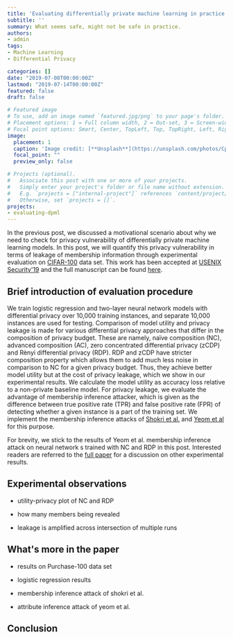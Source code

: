```yaml
---
title: 'Evaluating differentially private machine learning in practice'
subtitle: ''
summary: What seems safe, might not be safe in practice.
authors:
- admin
tags:
- Machine Learning
- Differential Privacy

categories: []
date: "2019-07-08T00:00:00Z"
lastmod: "2019-07-14T00:00:00Z"
featured: false
draft: false

# Featured image
# To use, add an image named `featured.jpg/png` to your page's folder.
# Placement options: 1 = Full column width, 2 = Out-set, 3 = Screen-width
# Focal point options: Smart, Center, TopLeft, Top, TopRight, Left, Right, BottomLeft, Bottom, BottomRight
image:
  placement: 1
  caption: 'Image credit: [**Unsplash**](https://unsplash.com/photos/CpkOjOcXdUY)'
  focal_point: ""
  preview_only: false

# Projects (optional).
#   Associate this post with one or more of your projects.
#   Simply enter your project's folder or file name without extension.
#   E.g. `projects = ["internal-project"]` references `content/project/deep-learning/index.md`.
#   Otherwise, set `projects = []`.
projects:
- evaluating-dpml
---
```



In the previous post, we discussed a motivational scenario about why we need to check for privacy vulnerability of differentially private machine learning models. In this post, we will quantify this privacy vulnerability in terms of leakage of membership information through experimental evaluation on [CIFAR-100](https://www.cs.toronto.edu/~kriz/cifar.html) data set. This work has been accepted at [USENIX Security'19](https://www.usenix.org/conference/usenixsecurity19) and the full manuscript can be found [here](https://www.cs.virginia.edu/~evans/pubs/usenix2019/evaluatingdp.pdf).


## Brief introduction of evaluation procedure
We train logistic regression and two-layer neural network models with differential privacy over 10,000 training instances, and separate 10,000 instances are used for testing.  Comparison of model utility and privacy leakage is made for various differential privacy approaches that differ in the composition of privacy budget. These are namely, na&#x00EF;ve composition (NC), advanced composition (AC), zero concentrated differential privacy (zCDP) and R&#x00E8;nyi differential privacy (RDP). RDP and zCDP have stricter composition property which allows them to add much less noise in comparison to NC for a given privacy budget. Thus, they achieve better model utility but at the cost of privacy leakage, which we show in our experimental results. We calculate the model utility as accuracy loss relative to a non-private baseline model. For privacy leakage, we evaluate the advantage of membership inference attacker, which is given as the difference between true positive rate (TPR) and false positive rate (FPR) of detecting whether a given instance is a part of the training set. We implement the membership inference attacks of [Shokri et al.](https://ieeexplore.ieee.org/document/7958568) and [Yeom et al](https://ieeexplore.ieee.org/document/8429311) for this purpose.

For brevity, we stick to the results of Yeom et al. membership inference attack on neural network s trained with NC and RDP in this post. Interested readers are referred to the [full paper](https://www.cs.virginia.edu/~evans/pubs/usenix2019/evaluatingdp.pdf) for a discussion on other experimental results.


## Experimental observations

- utility-privacy plot of NC and RDP

- how many members being revealed

- leakage is amplified across intersection of multiple runs


## What's more in the paper

- results on Purchase-100 data set

- logistic regression results

- membership inference attack of shokri et al.

- attribute inference attack of yeom et al.


## Conclusion

